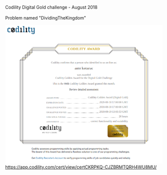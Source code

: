 Codility Digital Gold challenge - August 2018<br /><br />
Problem named "DividingTheKingdom"


<img src="cert.png" alt="cert shot"/>
<a target="_blank" href="https://app.codility.com/cert/view/certCKRPKQ-CJZBRMTQRH4WU8MU/">https://app.codility.com/cert/view/certCKRPKQ-CJZBRMTQRH4WU8MU/</a>
